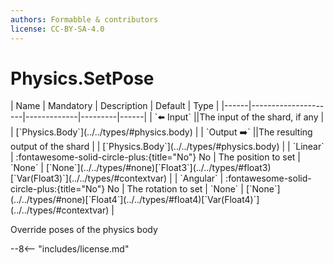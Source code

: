 ```yaml
---
authors: Formabble & contributors
license: CC-BY-SA-4.0
---
```



# Physics.SetPose

<div class="sh-parameters" markdown="1">
| Name | Mandatory | Description | Default | Type |
|------|---------------------|-------------|---------|------|
| `⬅️ Input` ||The input of the shard, if any | | [`Physics.Body`](../../types/#physics.body) |
| `Output ➡️` ||The resulting output of the shard | | [`Physics.Body`](../../types/#physics.body) |
| `Linear` | :fontawesome-solid-circle-plus:{title="No"} No  | The position to set | `None` | [`None`](../../types/#none)[`Float3`](../../types/#float3)[`Var(Float3)`](../../types/#contextvar) |
| `Angular` | :fontawesome-solid-circle-plus:{title="No"} No  | The rotation to set | `None` | [`None`](../../types/#none)[`Float4`](../../types/#float4)[`Var(Float4)`](../../types/#contextvar) |

</div>

Override poses of the physics body

--8<-- "includes/license.md"

